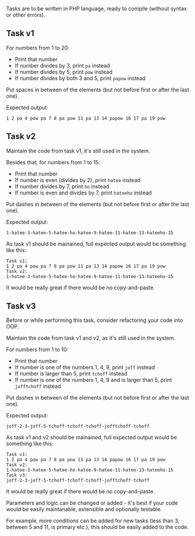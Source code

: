 Tasks are to be written in PHP language, ready to compile (without syntax or other errors).

## Task v1

For numbers from 1 to 20:
- Print that number
- If number divides by 3, print `pa` instead
- If number divides by 5, print `pow` instead
- If number divides by both 3 and 5, print `papow` instead

Put spaces in between of the elements (but not before first or after the last one).

Expected output:
```
1 2 pa 4 pow pa 7 8 pa pow 11 pa 13 14 papow 16 17 pa 19 pow
```

## Task v2

Maintain the code from task v1, it's still used in the system.

Besides that, for numbers from 1 to 15:
- Print that number
- If number is even (divides by 2), print `hatee` instead
- If number divides by 7, print `ho` instead
- If number is even and divides by 7, print `hateeho` instead

Put dashes in between of the elements (but not before first or after the last one).

Expected output:
```
1-hatee-3-hatee-5-hatee-ho-hatee-9-hatee-11-hatee-13-hateeho-15
```

As task v1 should be mainained, full expected output would be something like this:
```
Task v1:
1 2 pa 4 pow pa 7 8 pa pow 11 pa 13 14 papow 16 17 pa 19 pow
Task v2:
1-hatee-3-hatee-5-hatee-ho-hatee-9-hatee-11-hatee-13-hateeho-15
```

It would be really great if there would be no copy-and-paste.

## Task v3

Before or while performing this task, consider refactoring your code into OOP.

Maintain the code from task v1 and v2, as it's still used in the system.

For numbers from 1 to 10:
- Print that number
- If number is one of the numbers 1, 4, 9, print `joff` instead
- If number is larger than 5, print `tchoff` instead
- If number is one of the numbers 1, 4, 9 and is larger than 5, print `jofftchoff` instead

Put dashes in between of the elements (but not before first or after the last one).

Expected output:
```
joff-2-3-joff-5-tchoff-tchoff-tchoff-jofftchoff-tchoff
```

As task v1 and v2 should be mainained, full expected output would be something like this:
```
Task v1:
1 2 pa 4 pow pa 7 8 pa pow 11 pa 13 14 papow 16 17 pa 19 pow
Task v2:
1-hatee-3-hatee-5-hatee-ho-hatee-9-hatee-11-hatee-13-hateeho-15
Task v3:
joff-2-3-joff-5-tchoff-tchoff-tchoff-jofftchoff-tchoff
```

It would be really great if there would be no copy-and-paste.

Parameters and logic can be changed or added - it's best if your code would be easily maintanable, extensible and optionally testable.

For example, more conditions can be added for new tasks (less than 3,
between 5 and 11, is primary etc.), this should be easily added to the code.

